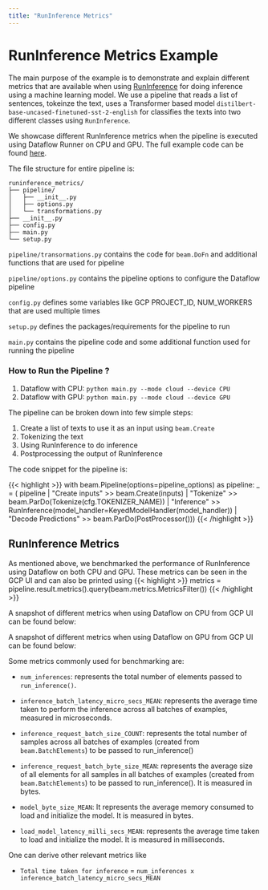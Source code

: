 ```yaml
---
title: "RunInference Metrics"
---
```

<!--
Licensed under the Apache License, Version 2.0 (the "License");
you may not use this file except in compliance with the License.
You may obtain a copy of the License at

http://www.apache.org/licenses/LICENSE-2.0

Unless required by applicable law or agreed to in writing, software
distributed under the License is distributed on an "AS IS" BASIS,
WITHOUT WARRANTIES OR CONDITIONS OF ANY KIND, either express or implied.
See the License for the specific language governing permissions and
limitations under the License.
-->

# RunInference Metrics Example

The main purpose of the example is to demonstrate and explain different metrics that are available when using [RunInference](https://beam.apache.org/documentation/transforms/python/elementwise/runinference/) for doing inference using a machine learning model. We use a pipeline that reads a list of sentences, tokeinze the text, uses a Transformer based model `distilbert-base-uncased-finetuned-sst-2-english` for classifies the texts into two different classes using `RunInference`.

We showcase different RunInference metrics when the pipeline is executed using Dataflow Runner on CPU and GPU. The full example code can be found [here](https://github.com/apache/beam/tree/master/sdks/python/apache_beam/examples/inference/runinference_metrics/).


The file structure for entire pipeline is:

    runinference_metrics/
    ├── pipeline/
    │   ├── __init__.py
    │   ├── options.py
    │   └── transformations.py
    ├── __init__.py
    ├── config.py
    ├── main.py
    └── setup.py

`pipeline/transormations.py` contains the code for `beam.DoFn` and additional functions that are used for pipeline

`pipeline/options.py` contains the pipeline options to configure the Dataflow pipeline

`config.py` defines some variables like GCP PROJECT_ID, NUM_WORKERS that are used multiple times

`setup.py` defines the packages/requirements for the pipeline to run

`main.py` contains the pipeline code and some additional function used for running the pipeline


### How to Run the Pipeline ?

1. Dataflow with CPU: `python main.py --mode cloud --device CPU`
2. Dataflow with GPU: `python main.py --mode cloud --device GPU`

The pipeline can be broken down into few simple steps:
1. Create a list of texts to use it as an input using `beam.Create`
2. Tokenizing the text
3. Using RunInference to do inference
4. Postprocessing the output of RunInference

The code snippet for the pipeline is:

{{< highlight >}}
  with beam.Pipeline(options=pipeline_options) as pipeline:
    _ = (
        pipeline
        | "Create inputs" >> beam.Create(inputs)
        | "Tokenize" >> beam.ParDo(Tokenize(cfg.TOKENIZER_NAME))
        | "Inference" >>
        RunInference(model_handler=KeyedModelHandler(model_handler))
        | "Decode Predictions" >> beam.ParDo(PostProcessor()))
{{< /highlight >}}


## RunInference Metrics

As mentioned above, we benchmarked the performance of RunInference using Dataflow on both CPU and GPU. These metrics can be seen in the GCP UI and can also be printed using
{{< highlight >}}
metrics = pipeline.result.metrics().query(beam.metrics.MetricsFilter())
{{< /highlight >}}


A snapshot of different metrics when using Dataflow on CPU from GCP UI can be found below:






A snapshot of different metrics when using Dataflow on GPU from GCP UI can be found below:



Some metrics commonly used for benchmarking are:

* `num_inferences`: represents the total number of elements passed to `run_inference()`.

* `inference_batch_latency_micro_secs_MEAN`: represents the average time taken to perform the inference across all batches of examples, measured in microseconds.

* `inference_request_batch_size_COUNT`: represents the total number of samples across all batches of examples (created from `beam.BatchElements`) to be passed to run_inference()

* `inference_request_batch_byte_size_MEAN`: represents the average size of all elements for all samples in all batches of examples (created from `beam.BatchElements`) to be passed to run_inference(). It is measured in bytes.

* `model_byte_size_MEAN`: It represents the average memory consumed to load and initialize the model. It is measured in bytes.

* `load_model_latency_milli_secs_MEAN`: represents the average time taken to load and initialize the model. It is measured in milliseconds.

One can derive other relevant metrics like
* `Total time taken for inference` = `num_inferences x inference_batch_latency_micro_secs_MEAN`

